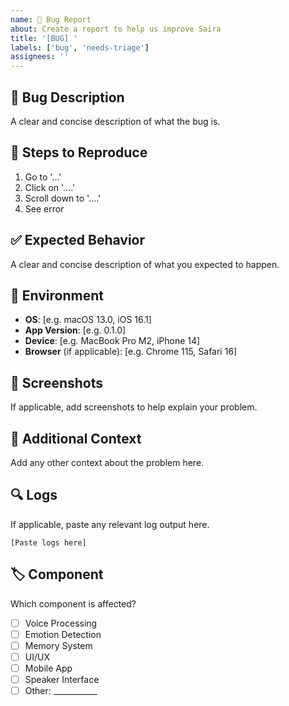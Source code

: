 ```yaml
---
name: 🐛 Bug Report
about: Create a report to help us improve Saira
title: '[BUG] '
labels: ['bug', 'needs-triage']
assignees: ''
---
```


## 🐛 Bug Description
A clear and concise description of what the bug is.

## 🔄 Steps to Reproduce
1. Go to '...'
2. Click on '....'
3. Scroll down to '....'
4. See error

## ✅ Expected Behavior
A clear and concise description of what you expected to happen.

## 📱 Environment
- **OS**: [e.g. macOS 13.0, iOS 16.1]
- **App Version**: [e.g. 0.1.0]
- **Device**: [e.g. MacBook Pro M2, iPhone 14]
- **Browser** (if applicable): [e.g. Chrome 115, Safari 16]

## 📸 Screenshots
If applicable, add screenshots to help explain your problem.

## 📝 Additional Context
Add any other context about the problem here.

## 🔍 Logs
If applicable, paste any relevant log output here.

```
[Paste logs here]
```

## 🏷️ Component
Which component is affected?
- [ ] Voice Processing
- [ ] Emotion Detection
- [ ] Memory System
- [ ] UI/UX
- [ ] Mobile App
- [ ] Speaker Interface
- [ ] Other: ___________
